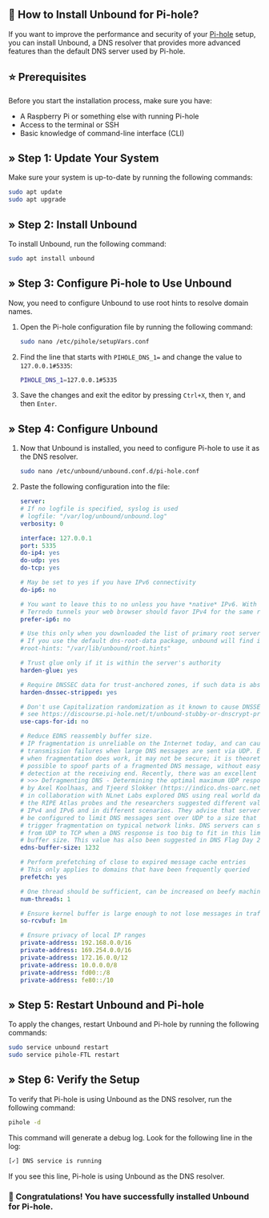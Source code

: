 ## 🤖 How to Install Unbound for Pi-hole?

If you want to improve the performance and security of your [Pi-hole](../info/What%20is%20Pi-hole.md) setup, you can install Unbound, a DNS resolver that provides more advanced features than the default DNS server used by Pi-hole.

## ⭐ Prerequisites
Before you start the installation process, make sure you have:
- A Raspberry Pi or something else with running Pi-hole
- Access to the terminal or SSH
- Basic knowledge of command-line interface (CLI)

## » Step 1: Update Your System
Make sure your system is up-to-date by running the following commands:
```bash
sudo apt update
sudo apt upgrade
```

## » Step 2: Install Unbound
To install Unbound, run the following command:

```bash
sudo apt install unbound
```

## » Step 3: Configure Pi-hole to Use Unbound
Now, you need to configure Unbound to use root hints to resolve domain names.
1. Open the Pi-hole configuration file by running the following command:
    ```bash
    sudo nano /etc/pihole/setupVars.conf
    ```
2. Find the line that starts with `PIHOLE_DNS_1=` and change the value to `127.0.0.1#5335`:
    ```bash
    PIHOLE_DNS_1=127.0.0.1#5335
    ```
3. Save the changes and exit the editor by pressing `Ctrl+X`, then `Y`, and then `Enter`.

## » Step 4: Configure Unbound
1. Now that Unbound is installed, you need to configure Pi-hole to use it as the DNS resolver.
    ```bash
    sudo nano /etc/unbound/unbound.conf.d/pi-hole.conf
    ```
2. Paste the following configuration into the file:
    ```yaml
    server:
    # If no logfile is specified, syslog is used
    # logfile: "/var/log/unbound/unbound.log"
    verbosity: 0

    interface: 127.0.0.1
    port: 5335
    do-ip4: yes
    do-udp: yes
    do-tcp: yes

    # May be set to yes if you have IPv6 connectivity
    do-ip6: no

    # You want to leave this to no unless you have *native* IPv6. With 6to4 and
    # Terredo tunnels your web browser should favor IPv4 for the same reasons
    prefer-ip6: no

    # Use this only when you downloaded the list of primary root servers!
    # If you use the default dns-root-data package, unbound will find it automatically
    #root-hints: "/var/lib/unbound/root.hints"

    # Trust glue only if it is within the server's authority
    harden-glue: yes

    # Require DNSSEC data for trust-anchored zones, if such data is absent, the zone becomes BOGUS
    harden-dnssec-stripped: yes

    # Don't use Capitalization randomization as it known to cause DNSSEC issues sometimes
    # see https://discourse.pi-hole.net/t/unbound-stubby-or-dnscrypt-proxy/9378 for further details
    use-caps-for-id: no

    # Reduce EDNS reassembly buffer size.
    # IP fragmentation is unreliable on the Internet today, and can cause
    # transmission failures when large DNS messages are sent via UDP. Even
    # when fragmentation does work, it may not be secure; it is theoretically
    # possible to spoof parts of a fragmented DNS message, without easy
    # detection at the receiving end. Recently, there was an excellent study
    # >>> Defragmenting DNS - Determining the optimal maximum UDP response size for DNS <<<
    # by Axel Koolhaas, and Tjeerd Slokker (https://indico.dns-oarc.net/event/36/contributions/776/)
    # in collaboration with NLnet Labs explored DNS using real world data from the
    # the RIPE Atlas probes and the researchers suggested different values for
    # IPv4 and IPv6 and in different scenarios. They advise that servers should
    # be configured to limit DNS messages sent over UDP to a size that will not
    # trigger fragmentation on typical network links. DNS servers can switch
    # from UDP to TCP when a DNS response is too big to fit in this limited
    # buffer size. This value has also been suggested in DNS Flag Day 2020.
    edns-buffer-size: 1232

    # Perform prefetching of close to expired message cache entries
    # This only applies to domains that have been frequently queried
    prefetch: yes

    # One thread should be sufficient, can be increased on beefy machines. In reality for most users running on small networks or on a single machine, it should be unnecessary to seek performance enhancement by increasing num-threads above 1.
    num-threads: 1

    # Ensure kernel buffer is large enough to not lose messages in traffic spikes
    so-rcvbuf: 1m

    # Ensure privacy of local IP ranges
    private-address: 192.168.0.0/16
    private-address: 169.254.0.0/16
    private-address: 172.16.0.0/12
    private-address: 10.0.0.0/8
    private-address: fd00::/8
    private-address: fe80::/10
    ```

## » Step 5: Restart Unbound and Pi-hole
To apply the changes, restart Unbound and Pi-hole by running the following commands:
```bash
sudo service unbound restart
sudo service pihole-FTL restart
```

## » Step 6: Verify the Setup
To verify that Pi-hole is using Unbound as the DNS resolver, run the following command:
```bash
pihole -d
```

This command will generate a debug log. Look for the following line in the log:
```bash
[✓] DNS service is running
```

If you see this line, Pi-hole is using Unbound as the DNS resolver.

### 🎉 Congratulations! You have successfully installed Unbound for Pi-hole.